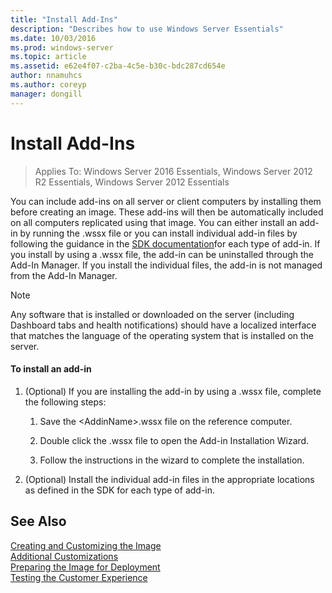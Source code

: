 ```yaml
---
title: "Install Add-Ins"
description: "Describes how to use Windows Server Essentials"
ms.date: 10/03/2016
ms.prod: windows-server
ms.topic: article
ms.assetid: e62e4f07-c2ba-4c5e-b30c-bdc287cd654e
author: nnamuhcs
ms.author: coreyp
manager: dongill
---
```


# Install Add-Ins

>Applies To: Windows Server 2016 Essentials, Windows Server 2012 R2 Essentials, Windows Server 2012 Essentials

You can include add-ins on all server or client computers by installing them before creating an image. These add-ins will then be automatically included on all computers replicated using that image. You can either install an add-in by running the .wssx file or you can install individual add-in files by following the guidance in the [SDK documentation](https://go.microsoft.com/fwlink/?LinkID=248648)for each type of add-in. If you install by using a .wssx file, the add-in can be uninstalled through the Add-In Manager. If you install the individual files, the add-in is not managed from the Add-In Manager.  
  
> [!NOTE]
>  Any software that is installed or downloaded on the server (including Dashboard tabs and health notifications) should have a localized interface that matches the language of the operating system that is installed on the server.  
  
#### To install an add-in  
  
1.  (Optional) If you are installing the add-in by using a .wssx file, complete the following steps:  
  
    1.  Save the <AddinName\>.wssx file on the reference computer.  
  
    2.  Double click the .wssx file to open the Add-in Installation Wizard.  
  
    3.  Follow the instructions in the wizard to complete the installation.  
  
2.  (Optional) Install the individual add-in files in the appropriate locations as defined in the SDK for each type of add-in.  
  
## See Also  
 [Creating and Customizing the Image](Creating-and-Customizing-the-Image.md)   
 [Additional Customizations](Additional-Customizations.md)   
 [Preparing the Image for Deployment](Preparing-the-Image-for-Deployment.md)   
 [Testing the Customer Experience](Testing-the-Customer-Experience.md)